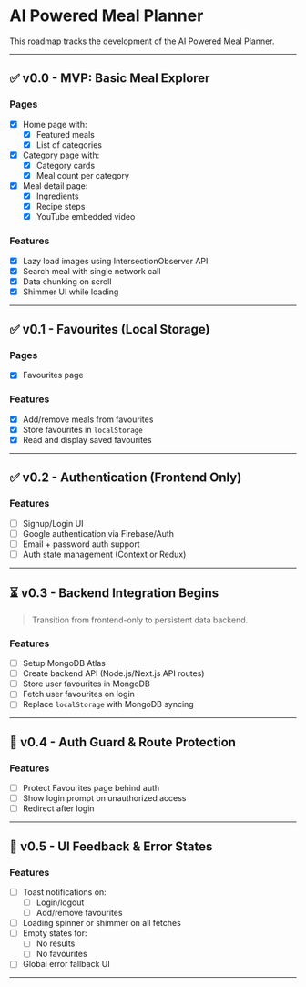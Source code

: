 # AI Powered Meal Planner

This roadmap tracks the development of the AI Powered Meal Planner.

---

## ✅ v0.0 - MVP: Basic Meal Explorer

### Pages

- [x] Home page with:
  - [x] Featured meals
  - [x] List of categories
- [x] Category page with:
  - [x] Category cards
  - [x] Meal count per category
- [x] Meal detail page:
  - [x] Ingredients
  - [x] Recipe steps
  - [x] YouTube embedded video

### Features

- [x] Lazy load images using IntersectionObserver API
- [x] Search meal with single network call
- [x] Data chunking on scroll
- [x] Shimmer UI while loading

---

## ✅ v0.1 - Favourites (Local Storage)

### Pages

- [x] Favourites page

### Features

- [x] Add/remove meals from favourites
- [x] Store favourites in `localStorage`
- [x] Read and display saved favourites

---

## ✅ v0.2 - Authentication (Frontend Only)

### Features

- [ ] Signup/Login UI
- [ ] Google authentication via Firebase/Auth
- [ ] Email + password auth support
- [ ] Auth state management (Context or Redux)

---

## ⏳ v0.3 - Backend Integration Begins

> Transition from frontend-only to persistent data backend.

### Features

- [ ] Setup MongoDB Atlas
- [ ] Create backend API (Node.js/Next.js API routes)
- [ ] Store user favourites in MongoDB
- [ ] Fetch user favourites on login
- [ ] Replace `localStorage` with MongoDB syncing

---

## 🔐 v0.4 - Auth Guard & Route Protection

### Features

- [ ] Protect Favourites page behind auth
- [ ] Show login prompt on unauthorized access
- [ ] Redirect after login

---

## 💬 v0.5 - UI Feedback & Error States

### Features

- [ ] Toast notifications on:
  - [ ] Login/logout
  - [ ] Add/remove favourites
- [ ] Loading spinner or shimmer on all fetches
- [ ] Empty states for:
  - [ ] No results
  - [ ] No favourites
- [ ] Global error fallback UI

---
